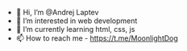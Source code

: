 - 👋 Hi, I’m @Andrej Laptev
- 👀 I’m interested in web development
- 🌱 I’m currently learning html, css, js
- 📫 How to reach me - https://t.me/MoonlightDog

<!---
AndrejLaptev/AndrejLaptev is a ✨ special ✨ repository because its `README.md` (this file) appears on your GitHub profile.
You can click the Preview link to take a look at your changes.
--->
